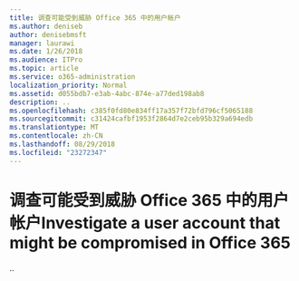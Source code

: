 ```yaml
---
title: 调查可能受到威胁 Office 365 中的用户帐户
ms.author: deniseb
author: denisebmsft
manager: laurawi
ms.date: 1/26/2018
ms.audience: ITPro
ms.topic: article
ms.service: o365-administration
localization_priority: Normal
ms.assetid: d055bdb7-e3ab-4abc-874e-a77ded198ab8
description: ..
ms.openlocfilehash: c385f0fd80e834ff17a357f72bfd796cf5065188
ms.sourcegitcommit: c31424cafbf1953f2864d7e2ceb95b329a694edb
ms.translationtype: MT
ms.contentlocale: zh-CN
ms.lasthandoff: 08/29/2018
ms.locfileid: "23272347"
---
```

# <a name="investigate-a-user-account-that-might-be-compromised-in-office-365"></a><span data-ttu-id="4a4e6-103">调查可能受到威胁 Office 365 中的用户帐户</span><span class="sxs-lookup"><span data-stu-id="4a4e6-103">Investigate a user account that might be compromised in Office 365</span></span>

<span data-ttu-id="4a4e6-104">..</span><span class="sxs-lookup"><span data-stu-id="4a4e6-104"></span></span>
  

